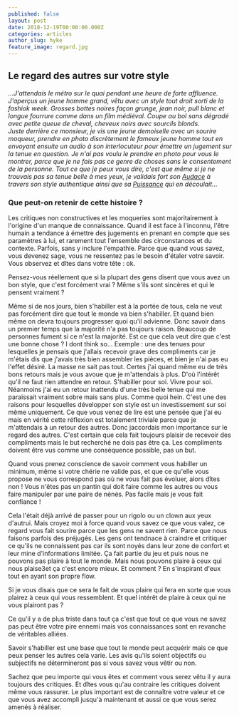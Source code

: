 ```yaml
---
published: false
layout: post
date: 2018-12-19T00:00:00.000Z
categories: articles
author_slug: hyke
feature_image: regard.jpg
---
```

## Le regard des autres sur votre style

*...J'attendais le métro sur le quai pendant une heure de forte affluence. J'aperçus un jeune homme grand, vêtu avec un style tout droit sorti de la fashiok week. Grosses bottes noires façon grunge, jean noir, pull blanc et longue fourrure comme dans un film médiéval. Coupe au bol sans dégradé avec petite queue de cheval, cheveux noirs avec sourcils blonds.  
Juste derrière ce monsieur, je vis une jeune demoiselle avec un sourire moqueur, prendre en photo discrètement le fameux jeune homme tout en envoyant ensuite un audio à son interlocuteur pour émettre un jugement sur la tenue en question.
Je n'ai pas voulu le prendre en photo pour vous le montrer, parce que je ne fais pas ce genre de choses sans le consentement de la personne. Tout ce que je peux vous dire, c'est que même si je ne trouvais pas sa tenue belle à mes yeux, je validais fort son [Audace](http://www.crevardstyle.com/La-Chance-Selon-Hyke-part-3) à travers son style authentique ainsi que sa [Puissance](http://www.crevardstyle.com/La-Puissance-du-Style) qui en découlait...*

### Que peut-on retenir de cette histoire ?

Les critiques non constructives et les moqueries sont majoritairement à l'origine d'un manque de connaissance. Quand il est face à l'inconnu, l'être humain a tendance à émettre des jugements en prenant en compte que ses paramètres à lui, et rarement tout l'ensemble des circonstances et du contexte. Parfois, sans y inclure l'empathie.
Parce que quand vous savez, vous devenez sage, vous ne ressentez pas le besoin d'étaler votre savoir. Vous observez et dîtes dans votre tête : ok.

Pensez-vous réellement que si la plupart des gens disent que vous avez un bon style, que c'est forcément vrai ? Même s'ils sont sincères et qui le pensent vraiment ?

Même si de nos jours, bien s'habiller est à la portée de tous, cela ne veut pas forcément dire que tout le monde va bien s'habiller. Et quand bien même on devra toujours progresser quoi qu'il advienne. Donc savoir dans un premier temps que la majorité n'a pas toujours raison.
Beaucoup de personnes fument si ce n'est la majorité. Est ce que cela veut dire que c'est une bonne chose ? I dont think so...
Exemple : une des tenues pour lesquelles je pensais que j'allais recevoir grave des compliments car je m'étais dis que j'avais très bien assembler les pièces, et bien je n'ai pas eu l'effet désiré. La masse ne sait pas tout. Certes j'ai quand même eu de très bons retours mais je vous avoue que je m'attendais à plus. D'où l'intérêt qu'il ne faut rien attendre en retour. S'habiller pour soi. Vivre pour soi.
Néanmoins j'ai eu un retour inattendu d'une très belle tenue qui me paraissait vraiment sobre mais sans plus. Comme quoi hein. C'est une des raisons pour lesquelles développer son style est un investissement sur soi même uniquement.
Ce que vous venez de lire est une pensée que j'ai eu mais en vérité cette réflexion est totalement triviale parce que je m'attendais à un retour des autres. Donc jaccordais mon importance sur le regard des autres. C'est certain que cela fait toujours plaisir de recevoir des compliments mais le but recherché ne dois pas être ça. Les compliments doivent être vus comme une conséquence possible, pas un but.

Quand vous prenez conscience de savoir comment vous habiller un minimum, même si votre chérie ne valide pas, et que ce qu'elle vous propose ne vous correspond pas où ne vous fait pas évoluer, alors dîtes non ! Vous n'êtes pas un pantin qui doit faire comme les autres ou vous faire manipuler par une paire de nénés. Pas facile mais je vous fait confiance !

Cela l'était déjà arrivé de passer pour un rigolo ou un clown aux yeux d'autrui. Mais croyez moi à force quand vous savez ce que vous valez, ce regard vous fait sourire parce que les gens ne savent rien. Parce que nous faisons parfois des préjugés. Les gens ont tendnace à craindre et critiquer ce qu'ils ne connaissent pas car ils sont noyés dans leur zone de confort et leur mine d'informations limitée. Ça fait partie du jeu et puis nous ne pouvons pas plaire à tout le monde. Mais nous pouvons plaire à ceux qui nous plaise3et ça c'est encore mieux. Et comment ? En s'inspirant d'eux tout en ayant son propre flow.

Si je vous disais que ce sera le fait de vous plaire qui fera en sorte que vous plairez à ceux qui vous ressemblent. Et quel intérêt de plaire à ceux qui ne vous plairont pas ?

Ce qu'il y a de plus triste dans tout ça c'est que tout ce que vous ne savez pas peut être votre pire ennemi mais vos connaissances sont en revanche de véritables alliées.

Savoir s'habiller est une base que tout le monde peut acquérir mais ce que peux penser les autres cela varie. Les avis qu'ils soient objectifs ou subjectifs ne détermineront pas si vous savez vous vêtir ou non. 

Sachez que peu importe qui vous êtes et comment vous serez vêtu il y aura toujours des critiques. Et dîtes vous qu'au contraire les critiques doivent même vous rassurer. Le plus important est de connaître votre valeur et ce que vous avez accompli jusqu'à maintenant et aussi ce que vous serez amenés à réaliser. 




